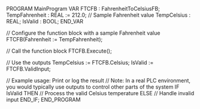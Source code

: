 PROGRAM MainProgram
VAR
    FTCFB : FahrenheitToCelsiusFB;
    TempFahrenheit : REAL := 212.0; // Sample Fahrenheit value
    TempCelsius : REAL;
    IsValid : BOOL;
END_VAR

// Configure the function block with a sample Fahrenheit value
FTCFB(Fahrenheit := TempFahrenheit);

// Call the function block
FTCFB.Execute();

// Use the outputs
TempCelsius := FTCFB.Celsius;
IsValid := FTCFB.ValidInput;

// Example usage: Print or log the result
// Note: In a real PLC environment, you would typically use outputs to control other parts of the system
IF IsValid THEN
    // Process the valid Celsius temperature
ELSE
    // Handle invalid input
END_IF;
END_PROGRAM
